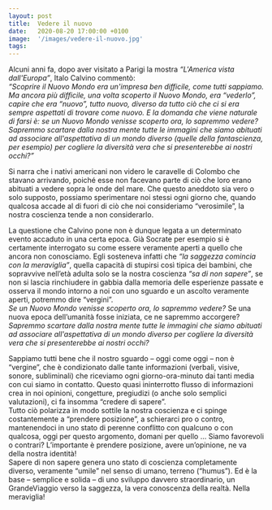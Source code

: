 ```yaml
---
layout: post
title:  Vedere il nuovo
date:   2020-08-20 17:00:00 +0100
image:  '/images/vedere-il-nuovo.jpg'
tags: 
---
```


Alcuni anni fa, dopo aver visitato a Parigi la mostra *“L'America vista dall'Europa”*, Italo Calvino commentò:<br/>
*“Scoprire il Nuovo Mondo era un'impresa ben difficile, come tutti sappiamo. Ma ancora più difficile, una volta scoperto il Nuovo Mondo, era “vederlo”, capire che era “nuovo”, tutto nuovo, diverso da tutto ciò che ci si era sempre aspettati di trovare come nuovo. E la domanda che viene naturale di farsi è: se un Nuovo Mondo venisse scoperto ora, lo sapremmo vedere? Sapremmo scartare dalla nostra mente tutte le immagini che siamo abituati ad associare all'aspettativa di un mondo diverso (quelle della fantascienza, per esempio) per cogliere la diversità vera che si presenterebbe ai nostri occhi?”*

Si narra che i nativi americani non videro le caravelle di Colombo che stavano arrivando, poiché esse non facevano parte di ciò che loro erano abituati a vedere sopra le onde del mare. Che questo aneddoto sia vero o solo supposto, possiamo sperimentare noi stessi ogni giorno che, quando qualcosa accade al di fuori di ciò che noi consideriamo “verosimile”, la nostra coscienza tende a non considerarlo.

La questione che Calvino pone non è dunque legata a un determinato evento accaduto in una certa epoca. Già Socrate per esempio si è certamente interrogato su come essere veramente aperti a quello che ancora non conosciamo. Egli sosteneva infatti che *“la saggezza comincia con la meraviglia”*, quella capacità di stupirsi così tipica dei bambini, che sopravvive nell’età adulta solo se la nostra coscienza *“sa di non sapere”*, se non si lascia rinchiudere in gabbia dalla memoria delle esperienze passate e osserva il mondo intorno a noi con uno sguardo e un ascolto veramente aperti, potremmo dire “vergini”. <br/>
*Se un Nuovo Mondo venisse scoperto ora, lo sapremmo vedere?* Se una nuova epoca dell’umanità fosse iniziata, ce ne sapremmo accorgere? *Sapremmo scartare dalla nostra mente tutte le immagini che siamo abituati ad associare all'aspettativa di un mondo diverso per cogliere la diversità vera che si presenterebbe ai nostri occhi?*

Sappiamo tutti bene che il nostro sguardo – oggi come oggi – non è “vergine”, che è condizionato dalle tante informazioni (verbali, visive, sonore, subliminali) che riceviamo ogni giorno-ora-minuto dai tanti media con cui siamo in contatto. Questo quasi ininterrotto flusso di informazioni crea in noi opinioni, congetture, pregiudizi (o anche solo semplici valutazioni), ci fa insomma “credere di sapere”.<br/>
Tutto ciò polarizza in modo sottile la nostra coscienza e ci spinge costantemente a “prendere posizione”, a schierarci pro o contro, mantenendoci in uno stato di perenne conflitto con qualcuno o con qualcosa, oggi per questo argomento, domani per quello … Siamo favorevoli o contrari? L’importante è prendere posizione, avere un’opinione, ne va della nostra identità!<br/>
Sapere di non sapere genera uno stato di coscienza completamente diverso, veramente “umile” nel senso di umano, terreno (“humus”). Ed è la base – semplice e solida – di uno sviluppo davvero straordinario, un GrandeViaggio verso la saggezza, la vera conoscenza della realtà. Nella meraviglia!
